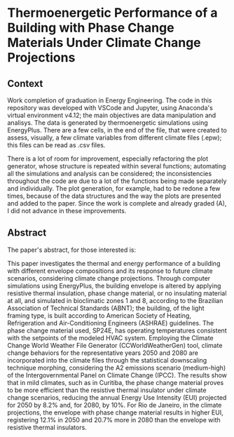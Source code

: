# Thermoenergetic Performance of a Building with Phase Change Materials Under Climate Change Projections

## Context
Work completion of graduation in Energy Engineering. The code in this repository was developed with VSCode and Jupyter, using Anaconda's virtual environment v4.12; the main objectives are data manipulation and analisys. The data is generated by thermoenergetic simulations using EnergyPlus. There are a few cells, in the end of the file, that were created to assess, visually, a few climate variables from different climate files (.epw); this files can be read as .csv files.

There is a lot of room for improvement, especially refactoring the plot generator, whose structure is repeated within several functions; automating all the simulations and analysis can be considered; the inconsistencies throughout the code are due to a lot of the functions being made separately and individually. The plot generation, for example, had to be redone a few times, because of the data structures and the way the plots are presented and added to the paper. Since the work is complete and already graded (A), I did not advance in these improvements.

## Abstract
The paper's abstract, for those interested is:

This paper investigates the thermal and energy performance of a building with different envelope compositions and its response to future climate scenarios, considering climate change projections. Through computer simulations using EnergyPlus, the building envelope is altered by applying resistive thermal insulation, phase change material, or no insulating material at all, and simulated in bioclimatic zones 1 and 8, according to the Brazilian Association of Technical Standards (ABNT); the building, of the light framing type, is built according to American Society of Heating, Refrigeration and Air-Conditioning Engineers (ASHRAE) guidelines. The phase change material used, SP24E, has operating temperatures consistent with the setpoints of the modeled HVAC system. Employing the Climate Change World Weather File Generator (CCWorldWeatherGen) tool, climate change behaviors for the representative years 2050 and 2080 are incorporated into the climate files through the statistical downscaling technique morphing, considering the A2 emissions scenario (medium-high) of the Intergovernmental Panel on Climate Change (IPCC). The results show that in mild climates, such as in Curitiba, the phase change material proves to be more efficient than the resistive thermal insulator under climate change scenarios, reducing the annual Energy Use Intensity (EUI) projected for 2050 by 8.2% and, for 2080, by 10%. For Rio de Janeiro, in the climate projections, the envelope with phase change material results in higher EUI, registering 12.1% in 2050 and 20.7% more in 2080 than the envelope with resistive thermal insulators.

